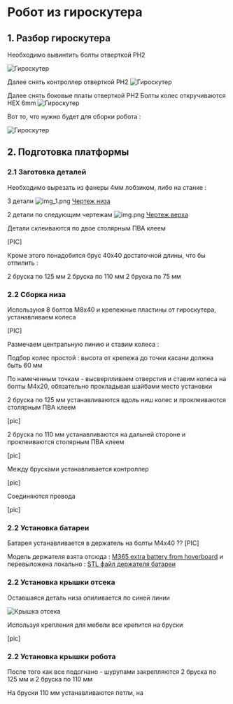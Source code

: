 # Робот из гироскутера

## 1. Разбор гироскутера
Необходимо вывинтить болты отверткой PH2

![Гироскутер](./pics/hover1.png "Гироскутер верхняя крышка")

Далее снять контроллер отверткой PH2
![Гироскутер](./pics/hover2.png "Гироскутер контроллер")

Далее снять боковые платы отверткой PH2
Болты колес откручиваются HEX 6mm 
![Гироскутер](./pics/hover3.png "Гироскутер боковые платы и колеса")

Вот то, что нужно будет для сборки робота :

![Гироскутер](./pics/hover4.png "Гироскутер нужные части")

## 2. Подготовка платформы

### 2.1 Заготовка деталей
Необходимо вырезать из фанеры 4мм лобзиком, либо на станке :

3 детали 
![img_1.png](pics/img_1.png)
[Чертеж низа](./drawings/base_template.dxf)

2 детали по следующим чертежам
![img.png](pics/img.png)
[Чертеж верха](./drawings/base_top.dxf)

Детали склеиваются по двое столярным ПВА клеем

[PIC]

Кроме этого понадобится брус 40х40 достаточной длины, что бы отпилить :

2 бруска по 125 мм
2 бруска по 110 мм
2 бруска по 75 мм

### 2.2 Сборка низа

Используюя 8 болтов М8х40 и крепежные пластины от гироскутера, устанавливаем колеса

[PIC]

Размечаем центральную линию и ставим колеса :

Подбор колес простой : высота от крепежа до точки касани должна быть 60 мм

По намеченным точкам - высверлливаем отверстия и ставим колеса на болты M4x20, 
обязательно прокладывая шайбами место установки

2 бруска по 125 мм устанавливаются вдоль ниш колес и проклеиваются столярным ПВА клеем

[pic]

2 бруска по 110 мм устанавливаются на дальней стороне и проклеиваются столярным ПВА клеем 

[pic]

Между брусками устанавливается контроллер

[pic]

Соединяются провода

[pic]

### 2.2 Установка батареи
Батарея устанавливается в держатель на болты М4х40 ??
[PIC]

Модель держателя взята отсюда : [M365 extra battery from hoverboard](https://www.thingiverse.com/thing:4254412)
 и перевыложена локально : [STL файл держателя батареи](./STL/BatteryHolder.stl)

### 2.2 Установка крышки отсека

Оставшаяся деталь низа опиливается по синей линии

![Крышка отсека](./pics/img_2.png "крышка")

Используя крепления для мебели все крепится на бруски

[pic]

### 2.2 Установка крышки робота

После того как все подогнано - шурупами закрепляются 2 бруска по 125 мм и 2 бруска по 110 мм

На бруски 110 мм устанавливаются петли, на 
